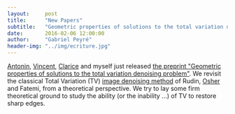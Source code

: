 ```yaml
---
layout:     post
title:      "New Papers"
subtitle:   "Geometric properties of solutions to the total variation denoising problem"
date:       2016-02-06 12:00:00
author:     "Gabriel Peyré"
header-img: "../img/ecriture.jpg"
---
```


[Antonin](http://www.cmap.polytechnique.fr/~antonin/), [Vincent](https://who.rocq.inria.fr/Vincent.Duval/), [Clarice](http://www.damtp.cam.ac.uk/user/cmhsp2/) and myself just released [the preprint "Geometric properties of solutions to the total variation denoising problem"](http://arxiv.org/abs/1602.00087). We revisit the classical Total Variation (TV) [image denoising method](http://www.sciencedirect.com/science/article/pii/016727899290242F) of Rudin, [Osher](http://www.math.ucla.edu/~sjo/) and Fatemi, from a  theoretical perspective. We try to lay some firm theoretical ground to study the ability (or the inability ...) of TV to restore sharp edges.
